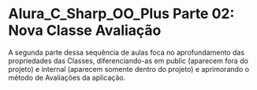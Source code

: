 # Alura_C_Sharp_OO_Plus Parte 02: Nova Classe Avaliação
A segunda parte dessa sequência de aulas foca no aprofundamento das propriedades das Classes, diferenciando-as em public (aparecem fora do projeto) e internal (aparecem somente dentro do projeto) e aprimorando o método de Avaliações da aplicação.

